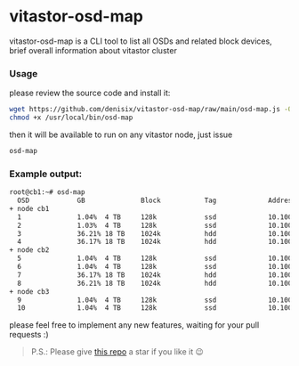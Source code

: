 # vitastor-osd-map
vitastor-osd-map is a CLI tool to list all OSDs and related block devices, brief overall information about vitastor cluster

### Usage
please review the source code and install it:
```bash
wget https://github.com/denisix/vitastor-osd-map/raw/main/osd-map.js -O /usr/local/bin/osd-map && \
chmod +x /usr/local/bin/osd-map
```

then it will be available to run on any vitastor node, just issue
```bash
osd-map
```

### Example output:

```bash
root@cb1:~# osd-map
  OSD            GB              Block           Tag             Addresses       Ping            UP              Local
+ node cb1
  1              1.04%  4 TB     128k            ssd             10.100.7.31     220.14          up              sda4 +jrnl[nvme0n1p1] +meta[nvme0n1p2]
  2              1.03%  4 TB     128k            ssd             10.100.7.31     152.28          up              sdb1 +jrnl[nvme0n1p3] +meta[nvme0n1p4]
  3              36.21% 18 TB    1024k           hdd             10.100.7.31     142.13          up              sdc1 +jrnl[nvme0n1p5] +meta[nvme0n1p6]
  4              36.17% 18 TB    1024k           hdd             10.100.7.31     184.09          up              sdd1 +jrnl[nvme0n1p7] +meta[nvme0n1p8]
+ node cb2
  5              1.04%  4 TB     128k            ssd             10.100.7.32     92.72           up
  6              1.04%  4 TB     128k            ssd             10.100.7.32     147.46          up
  7              36.17% 18 TB    1024k           hdd             10.100.7.32     58.92           up
  8              36.21% 18 TB    1024k           hdd             10.100.7.32     194.81          up
+ node cb3
  9              1.04%  4 TB     128k            ssd             10.100.7.33     14.04           up
  10             1.04%  4 TB     128k            ssd             10.100.7.33     16.76           up
```

please feel free to implement any new features, waiting for your pull requests :)

> P.S.: Please give [this repo](https://github.com/denisix/wireguard) a star if you like it :wink:
